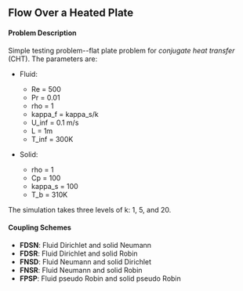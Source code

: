 ## Flow Over a Heated Plate

#### Problem Description

Simple testing problem--flat plate problem for *conjugate heat transfer* (CHT). The parameters are:

* Fluid:
  * Re = 500
  * Pr = 0.01
  * rho = 1
  * kappa_f = kappa_s/k
  * U_inf = 0.1 m/s
  * L = 1m
  * T_inf = 300K

* Solid:
  * rho = 1
  * Cp = 100
  * kappa_s = 100
  * T_b = 310K

The simulation takes three levels of k: 1, 5, and 20.

####  Coupling Schemes

 * **FDSN**: Fluid Dirichlet and solid Neumann
 * **FDSR**: Fluid Dirichlet and solid Robin
 * **FNSD**: Fluid Neumann and solid Dirichlet
 * **FNSR**: Fluid Neumann and solid Robin
 * **FPSP**: Fluid pseudo Robin and solid pseudo Robin
